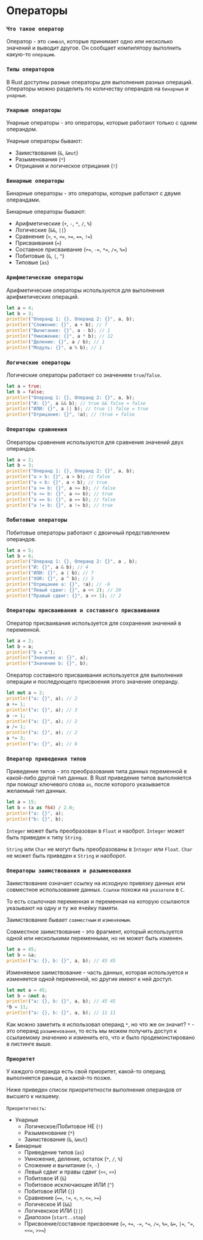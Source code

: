 # Операторы

### `Что такое оператор`
Оператор - это `символ`, которые принимает одно или несколько значений и выводит другое. Он сообщает компилятору выполнить какую-то `операцию`.

### `Типы операторов`
В Rust доступны разные операторы для выполнения разных операций.
Операторы можно разделить по количеству операндов на `бинарные` и `унарные`.

### `Унарные операторы`
Унарные операторы - это операторы, которые работают только с одним операндом.

Унарные операторы бывают:
  - Заимствования (`&`, `&mut`)
  - Разыменования (`*`)
  - Отрицания и логическое отрицания (`!`)

### `Бинарные операторы`
Бинарные операторы - это операторы, которые работают с двумя операндами.

Бинарные операторы бывают:
  - Арифметические (`+`, `-`, `*`, `/`, `%`)
  - Логические (`&&`, `||`)
  - Сравнение (`>`, `<`, `<=`, `>=`, `==`, `!=`)
  - Присваивания (`=`)
  - Составное присваивание (`+=`, `-=`, `*=`, `/=`, `%=`)
  - Побитовые (`&`, `|`, `^`)
  - Типовые (`as`)

### `Арифметические операторы`
Арифметические операторы используются для выполнения арифметических операций.
```rust
let a = 4;
let b = 3;
println!("Операнд 1: {}, Операнд 2: {}", a, b);
println!("Сложение: {}", a + b); // 7
println!("Вычитание: {}", a - b); // 1
println!("Умножение: {}", a * b); // 12
println!("Деление: {}", a / b); // 1
println!("Модуль: {}", a % b); // 1
```

### `Логические операторы`
Логические операторы работают со значением `true`/`false`.
```rust
let a = true;
let b = false;
println!("Операнд 1: {}, Операнд 2: {}", a, b);
println!("И: {}", a && b); // true && false = false
println!("ИЛИ: {}", a || b); // true || false = true
println!("Отрицание: {}", !a); // !true = false
```

### `Операторы сравнения`
Операторы сравнения используются для сравнения значений двух операндов.
```rust
let a = 2;
let b = 3;
println!("Операнд 1: {}, Операнд 2: {}", a, b);
println!("a > b: {}", a > b); // false
println!("a < b: {}", a < b); // true
println!("a >= b: {}", a >= b); // false
println!("a <= b: {}", a <= b); // true
println!("a == b: {}", a == b); // false
println!("a != b: {}", a != b); // true
```

### `Побитовые операторы`
Побитовые операторы работают с двоичный представлением операндов.
```rust
let a = 5;
let b = 6;
println!("Операнд 1: {}, Операнд 2: {}", a , b);
println!("И: {}", a & b); // 4
println!("ИЛИ: {}", a | b); // 7
println!("XOR: {}", a ^ b); // 3
println!("Отрицание a: {}", !a); // -6
println!("Левый сдвиг: {}", a << 2); // 20
println!("Правый сдвиг: {}", a >> 1); // 2
```

### `Операторы присваивания и составного присваивания`
Оператор присваивания используется для сохранения значений в переменной.
```rust
let a = 2;
let b = a;
println!("b = a");
println!("Значение a: {}", a);
println!("Значение b: {}", b);
```

Оператор составного присваивания используется для выполнения операции и последующего присвоения этого значение операнду.
```rust
let mut a = 2;
println!("a: {}", a); // 2
a += 1;
println!("a: {}", a); // 3
a -= 1;
println!("a: {}", a); // 2
a /= 1;
println!("a: {}", a); // 2
a *= 3;
println!("a: {}", a); // 6
```

### `Оператор приведения типов`
Приведение типов - это преобразования типа данных переменной в какой-либо другой тип данных.
В Rust приведение типов выполняется при помощт ключевого слова `as`, после которого указывается желаемый тип данных.
```rust
let a = 15;
let b = (a as f64) / 2.0;
println!("a: {}", a);
println!("b: {}", b);
```

`Integer` может быть преобразован в `Float` и наоброт.
`Integer` может быть приведен к типу `String`.

`String` или `Char` не могут быть преобразованы в `Integer` или `Float`.
`Char` не может быть приведен к `String` и наоборот.

### `Операторы заимствования и разыменования`
Заимствование означает ссылку на исходную привязку данных или совместное использование данных.
`Ссылки` похожи на `указатели` в `C`.

То есть ссылочная переменная и переменная на которую ссылаются указывают на одну и ту же ячейку памяти.

Заимствование бывает `совместным` и `изменяемым`.

Совместное заимствование - это фрагмент, который используется одной или несколькими переменными, но не может быть изменен.
```rust
let a = 45;
let b = &a;
println!("a: {}, b: {}", a, b); // 45 45
```

Изменяемое заимствование - часть данных, которая используется и изменяется одной переменной, но другие имеют к ней доступ.
```rust
let mut a = 45;
let b = &mut a;
println!("a: {}, b: {}", a, b); // 45 45
*b = 11; 
println!("a: {}, b: {}", a, b); // 11 11
```

Как можно заметить я использовал операнд `*`, но что же он значит?
`*` - это операнд `разыменования`, то есть мы можем получить доступ к ссылаемому значению и изменить его, что и было продемонстировано в листинге выше.


### `Приоритет`
У каждого операнда есть свой приоритет, какой-то операнд выполняется раньше, а какой-то позже.

Ниже приведен список приоритетности выполнения операндов от высшего к низшему.

`Приоритетность`:
  - Унарные
    - Логическое/Побитовое НЕ (`!`)
    - Разыменование (`*`)
    - Заимствование (`&`, `&mut`)
  - Бинарные
    - Приведение типов (`as`)
    - Умножение, деление, остаток (`*`, `/`, `%`)
    - Сложение и вычитание (`+`, `-`)
    - Левый сдвиг и правы сдвиг (`<<`, `>>`)
    - Побитовое И (`&`)
    - Побитовое исключающее ИЛИ (`^`)
    - Побитовое ИЛИ (`|`)
    - Сравнение (`==`, `!=`, `<`, `>`, `<=`, `>=`)
    - Логическое И (`&&`)
    - Логичекское ИЛИ (`||`)
    - Диапозон (`start..stop`)
    - Присвоение/составное присвоение (`=`, `+=`, `-=`, `*=`, `/=`, `%=`, `&=`, `|=`, `^=`, `<<=`, `>>=`)